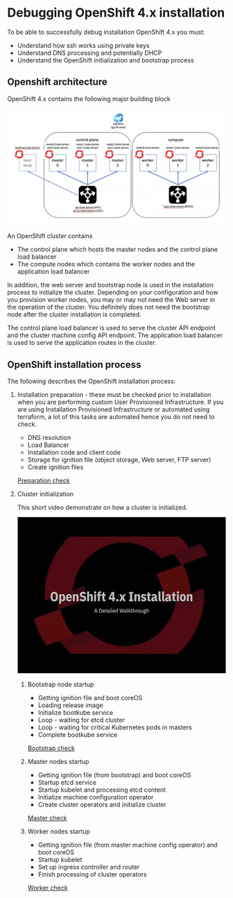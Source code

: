 # Debugging OpenShift 4.x installation


To be able to successfully debug installation OpenShift 4.x you must:

- Understand how ssh works using private keys
- Understand DNS processing and potentially DHCP
- Understand the OpenShift initialization and bootstrap process

## Openshift architecture

OpenShift 4.x contains the following major building block

![architecture](images/00-arch.png)

An OpenShift cluster contains

- The control plane which hosts the master nodes and the control plane load balancer
- The compute nodes which contains the worker nodes and the application load balancer

In addition, the web server and bootstrap node is used in the installation process to initialize the cluster.
Depending on your configuration and how you provision worker nodes, you may or may not need the Web server in the operation of the cluster. You definitely does not need the bootstrap node after the cluster installation is completed.

The control plane load balancer is used to serve the cluster API endpoint and the cluster machine config API endpoint. The application load balancer is used to serve the application routes in the cluster.


## OpenShift installation process

The following describes the OpenShift installation process:

1. Installation preparation - these must be checked prior to installation when you are performing custom User Provisioned Infrastructure. If you are using Installation Provisioned Infrastructure or automated using terraform, a lot of this tasks are automated hence you do not need to check.

    - DNS resolution
    - Load Balancer
    - Installation code and client code
    - Storage for ignition file (object storage, Web server, FTP server)
    - Create ignition files

    [Preparation check](preparation.md)

2. Cluster initialization

    This short video demonstrate on how a cluster is initialized.

    [![OpenShift 4.x Installation](images/videotb.jpeg)](https://www.youtube.com/watch?v=fjSG5R80dQw)

    1. Bootstrap node startup

        - Getting ignition file and boot coreOS
        - Loading release image
        - Initialize bootkube service
        - Loop - waiting for etcd cluster
        - Loop - waiting for critical Kubernetes pods in masters
        - Complete bootkube service

        [Bootstrap check](bootstrap.md)

    2. Master nodes startup

        - Getting ignition file (from bootstrap) and boot coreOS
        - Startup etcd service
        - Startup kubelet and processing etcd content
        - Initialize machine configuration operator
        - Create cluster operators and initialize cluster

        [Master check](master.md)

    3. Worker nodes startup

        - Getting ignition file (from master machine config operator) and boot coreOS
        - Startup kubelet
        - Set up ingress controller and router
        - Finish processing of cluster operators

        [Worker check](worker.md)
